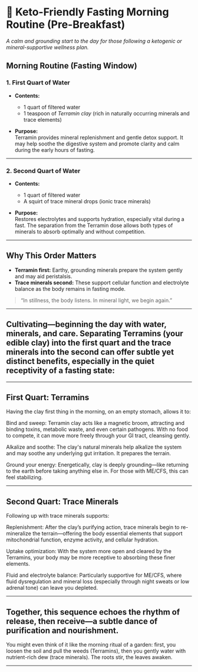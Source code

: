 # 🌅 Keto-Friendly Fasting Morning Routine (Pre-Breakfast)

*A calm and grounding start to the day for those following a ketogenic or mineral-supportive wellness plan.*

## Morning Routine (Fasting Window)

### 1. First Quart of Water  
- **Contents:**  
  - 1 quart of filtered water  
  - 1 teaspoon of *Terramin clay* (rich in naturally occurring minerals and trace elements)  

- **Purpose:**  
  Terramin provides mineral replenishment and gentle detox support. It may help soothe the digestive system and promote clarity and calm during the early hours of fasting.

---

### 2. Second Quart of Water  
- **Contents:**  
  - 1 quart of filtered water  
  - A squirt of trace mineral drops (ionic trace minerals)

- **Purpose:**  
  Restores electrolytes and supports hydration, especially vital during a fast. The separation from the Terramin dose allows both types of minerals to absorb optimally and without competition.

---

## Why This Order Matters

- **Terramin first:** Earthy, grounding minerals prepare the system gently and may aid peristalsis.
- **Trace minerals second:** These support cellular function and electrolyte balance as the body remains in fasting mode.

> “In stillness, the body listens. In mineral light, we begin again.”

---

## Cultivating—beginning the day with water, minerals, and care. Separating Terramins (your edible clay) into the first quart and the trace minerals into the second can offer subtle yet distinct benefits, especially in the quiet receptivity of a fasting state:

---

## First Quart: Terramins

Having the clay first thing in the morning, on an empty stomach, allows it to:

Bind and sweep: Terramin clay acts like a magnetic broom, attracting and binding toxins, metabolic waste, and even certain pathogens. With no food to compete, it can move more freely through your GI tract, cleansing gently.

Alkalize and soothe: The clay's natural minerals help alkalize the system and may soothe any underlying gut irritation. It prepares the terrain.

Ground your energy: Energetically, clay is deeply grounding—like returning to the earth before taking anything else in. For those with ME/CFS, this can feel stabilizing.

---
## Second Quart: Trace Minerals

Following up with trace minerals supports:

Replenishment: After the clay’s purifying action, trace minerals begin to re-mineralize the terrain—offering the body essential elements that support mitochondrial function, enzyme activity, and cellular hydration.

Uptake optimization: With the system more open and cleared by the Terramins, your body may be more receptive to absorbing these finer elements.

Fluid and electrolyte balance: Particularly supportive for ME/CFS, where fluid dysregulation and mineral loss (especially through night sweats or low adrenal tone) can leave you depleted.

--- 
## Together, this sequence echoes the rhythm of release, then receive—a subtle dance of purification and nourishment.

You might even think of it like the morning ritual of a garden: first, you loosen the soil and pull the weeds (Terramins), then you gently water with nutrient-rich dew (trace minerals). The roots stir, the leaves awaken.

---

